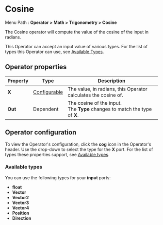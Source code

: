 # Cosine

Menu Path : **Operator > Math > Trigonometry > Cosine**  

The Cosine operator will compute the value of the cosine of the input in radians.

This Operator can accept an input value of various types. For the list of types this Operator can use, see [Available Types](#AvailableTypes).

## Operator properties

| **Property** | **Type**                                | **Description**                                              |
| ------------ | --------------------------------------- | ------------------------------------------------------------ |
| **X**        | [Configurable](#operator-configuration) | The value, in radians, this Operator calculates the cosine of. |
| **Out**      | Dependent                               | The cosine of the input.<br/>The **Type** changes to match the type of **X**. |

## Operator configuration

To view the Operator's configuration, click the **cog** icon in the Operator's header. Use the drop-down to select the type for the **X** port. For the list of types these properties support, see [Available types](#AvailableTypes).

<a name="AvailableTypes"></a>

### Available types

You can use the following types for your **input** ports:

- **float**
- **Vector**
- **Vector2**
- **Vector3**
- **Vector4**
- **Position**
- **Direction**